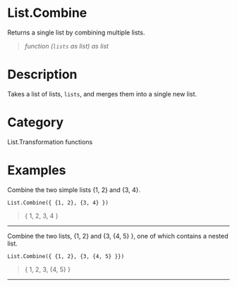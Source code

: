 # List.Combine
Returns a single list by combining multiple lists.
> _function (<code>lists</code> as list) as list_

# Description 
Takes a list of lists, <code>lists</code>, and merges them into a single new list.
# Category 
List.Transformation functions
# Examples 
Combine the two simple lists {1, 2} and {3, 4}.
```
List.Combine({ {1, 2}, {3, 4} })
```
> {
    1,
    2,
    3,
    4
}

***
Combine the two lists, {1, 2} and {3, {4, 5} }, one of which contains a nested list.
```
List.Combine({ {1, 2}, {3, {4, 5} }})
```
> {
    1,
    2,
    3, {4,
        5}
}

***
